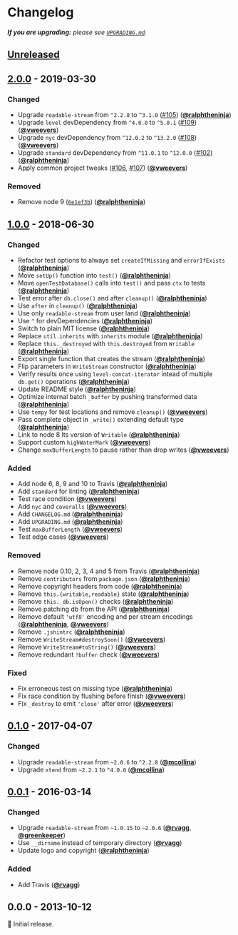 # Changelog

_**If you are upgrading:** please see_ [_`UPGRADING.md`_](upgrading.md)_._

## [Unreleased](https://github.com/level/level-ws/compare/v2.0.0...HEAD)

## [2.0.0](https://github.com/level/level-ws/compare/v1.0.0...v2.0.0) - 2019-03-30

### Changed

* Upgrade `readable-stream` from `^2.2.8` to `^3.1.0` \([\#105](https://github.com/Level/level-ws/issues/105)\) \([**@ralphtheninja**](https://github.com/ralphtheninja)\)
* Upgrade `level` devDependency from `^4.0.0` to `^5.0.1` \([\#109](https://github.com/Level/level-ws/issues/109)\) \([**@vweevers**](https://github.com/vweevers)\)
* Upgrade `nyc` devDependency from `^12.0.2` to `^13.2.0` \([\#108](https://github.com/Level/level-ws/issues/108)\) \([**@vweevers**](https://github.com/vweevers)\)
* Upgrade `standard` devDependency from `^11.0.1` to `^12.0.0` \([\#102](https://github.com/Level/level-ws/issues/102)\) \([**@ralphtheninja**](https://github.com/ralphtheninja)\)
* Apply common project tweaks \([\#106](https://github.com/Level/level-ws/issues/106), [\#107](https://github.com/Level/level-ws/issues/107)\) \([**@vweevers**](https://github.com/vweevers)\)

### Removed

* Remove node 9 \([`6e1ef3b`](https://github.com/Level/level-ws/commit/6e1ef3b)\) \([**@ralphtheninja**](https://github.com/ralphtheninja)\)

## [1.0.0](https://github.com/level/level-ws/compare/v0.1.0...v1.0.0) - 2018-06-30

### Changed

* Refactor test options to always set `createIfMissing` and `errorIfExists` \([**@ralphtheninja**](https://github.com/ralphtheninja)\)
* Move `setUp()` function into `test()` \([**@ralphtheninja**](https://github.com/ralphtheninja)\)
* Move `openTestDatabase()` calls into `test()` and pass `ctx` to tests \([**@ralphtheninja**](https://github.com/ralphtheninja)\)
* Test error after `db.close()` and after `cleanup()` \([**@ralphtheninja**](https://github.com/ralphtheninja)\)
* Use `after` in `cleanup()` \([**@ralphtheninja**](https://github.com/ralphtheninja)\)
* Use only `readable-stream` from user land \([**@ralphtheninja**](https://github.com/ralphtheninja)\)
* Use `^` for devDependencies \([**@ralphtheninja**](https://github.com/ralphtheninja)\)
* Switch to plain MIT license \([**@ralphtheninja**](https://github.com/ralphtheninja)\)
* Replace `util.inherits` with `inherits` module \([**@ralphtheninja**](https://github.com/ralphtheninja)\)
* Replace `this._destroyed` with `this.destroyed` from `Writable` \([**@ralphtheninja**](https://github.com/ralphtheninja)\)
* Export single function that creates the stream \([**@ralphtheninja**](https://github.com/ralphtheninja)\)
* Flip parameters in `WriteStream` constructor \([**@ralphtheninja**](https://github.com/ralphtheninja)\)
* Verify results once using `level-concat-iterator` intead of multiple `db.get()` operations \([**@ralphtheninja**](https://github.com/ralphtheninja)\)
* Update README style \([**@ralphtheninja**](https://github.com/ralphtheninja)\)
* Optimize internal batch `_buffer` by pushing transformed data \([**@ralphtheninja**](https://github.com/ralphtheninja)\)
* Use `tempy` for test locations and remove `cleanup()` \([**@vweevers**](https://github.com/vweevers)\)
* Pass complete object in `_write()` extending default type \([**@ralphtheninja**](https://github.com/ralphtheninja)\)
* Link to node 8 lts version of `Writable` \([**@ralphtheninja**](https://github.com/ralphtheninja)\)
* Support custom `highWaterMark` \([**@vweevers**](https://github.com/vweevers)\)
* Change `maxBufferLength` to pause rather than drop writes \([**@vweevers**](https://github.com/vweevers)\)

### Added

* Add node 6, 8, 9 and 10 to Travis \([**@ralphtheninja**](https://github.com/ralphtheninja)\)
* Add `standard` for linting \([**@ralphtheninja**](https://github.com/ralphtheninja)\)
* Test race condition \([**@vweevers**](https://github.com/vweevers)\)
* Add `nyc` and `coveralls` \([**@vweevers**](https://github.com/vweevers)\)
* Add `CHANGELOG.md` \([**@ralphtheninja**](https://github.com/ralphtheninja)\)
* Add `UPGRADING.md` \([**@ralphtheninja**](https://github.com/ralphtheninja)\)
* Test `maxBufferLength` \([**@vweevers**](https://github.com/vweevers)\)
* Test edge cases \([**@vweevers**](https://github.com/vweevers)\)

### Removed

* Remove node 0.10, 2, 3, 4 and 5 from Travis \([**@ralphtheninja**](https://github.com/ralphtheninja)\)
* Remove `contributors` from `package.json` \([**@ralphtheninja**](https://github.com/ralphtheninja)\)
* Remove copyright headers from code \([**@ralphtheninja**](https://github.com/ralphtheninja)\)
* Remove `this.{writable,readable}` state \([**@ralphtheninja**](https://github.com/ralphtheninja)\)
* Remove `this._db.isOpen()` checks \([**@ralphtheninja**](https://github.com/ralphtheninja)\)
* Remove patching db from the API \([**@ralphtheninja**](https://github.com/ralphtheninja)\)
* Remove default `'utf8'` encoding and per stream encodings \([**@ralphtheninja**](https://github.com/ralphtheninja), [**@vweevers**](https://github.com/vweevers)\)
* Remove `.jshintrc` \([**@ralphtheninja**](https://github.com/ralphtheninja)\)
* Remove `WriteStream#destroySoon()` \([**@vweevers**](https://github.com/vweevers)\)
* Remove `WriteStream#toString()` \([**@vweevers**](https://github.com/vweevers)\)
* Remove redundant `!buffer` check \([**@vweevers**](https://github.com/vweevers)\)

### Fixed

* Fix erroneous test on missing type \([**@ralphtheninja**](https://github.com/ralphtheninja)\)
* Fix race condition by flushing before finish \([**@vweevers**](https://github.com/vweevers)\)
* Fix `_destroy` to emit `'close'` after error \([**@vweevers**](https://github.com/vweevers)\)

## [0.1.0](https://github.com/level/level-ws/compare/v0.0.1...v0.1.0) - 2017-04-07

### Changed

* Upgrade `readable-stream` from `~2.0.6` to `^2.2.8` \([**@mcollina**](https://github.com/mcollina)\)
* Upgrade `xtend` from `~2.2.1` to `^4.0.0` \([**@mcollina**](https://github.com/mcollina)\)

## [0.0.1](https://github.com/level/level-ws/compare/v0.0.0...v0.0.1) - 2016-03-14

### Changed

* Upgrade `readable-stream` from `~1.0.15` to `~2.0.6` \([**@rvagg**](https://github.com/rvagg), [**@greenkeeper**](https://github.com/greenkeeper)\)
* Use `__dirname` instead of temporary directory \([**@rvagg**](https://github.com/rvagg)\)
* Update logo and copyright \([**@ralphtheninja**](https://github.com/ralphtheninja)\)

### Added

* Add Travis \([**@rvagg**](https://github.com/rvagg)\)

## 0.0.0 - 2013-10-12

:seedling: Initial release.

